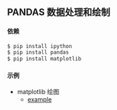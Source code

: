 PANDAS 数据处理和绘制
---

#### 依赖

```sh
$ pip install ipython
$ pip install pandas
$ pip install matplotlib
```

#### 示例
- matplotlib 绘图
    - [example](http://htmlpreview.github.io/?https://github.com/Laisky/HelloWorld/blob/master/python/src/pandas/matplotlib.html)
